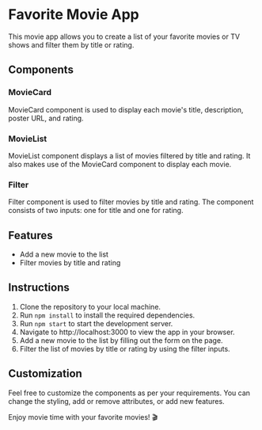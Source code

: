 # Favorite Movie App

This movie app allows you to create a list of your favorite movies or TV shows and filter them by title or rating.

## Components

### MovieCard

MovieCard component is used to display each movie's title, description, poster URL, and rating.

### MovieList

MovieList component displays a list of movies filtered by title and rating. It also makes use of the MovieCard component to display each movie.

### Filter

Filter component is used to filter movies by title and rating. The component consists of two inputs: one for title and one for rating.

## Features

- Add a new movie to the list
- Filter movies by title and rating

## Instructions

1. Clone the repository to your local machine.
2. Run `npm install` to install the required dependencies.
3. Run `npm start` to start the development server.
4. Navigate to http://localhost:3000 to view the app in your browser.
5. Add a new movie to the list by filling out the form on the page.
6. Filter the list of movies by title or rating by using the filter inputs.

## Customization

Feel free to customize the components as per your requirements. You can change the styling, add or remove attributes, or add new features.

Enjoy movie time with your favorite movies! 🎬

